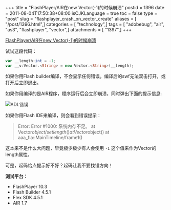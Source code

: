 +++
title = "FlashPlayer/AIR在new Vector(-1)的时候崩溃"
postid = 1396
date = 2011-08-04T17:50:38+08:00
isCJKLanguage = true
toc = false
type = "post"
slug = "flashplayer_crash_on_vector_create"
aliases = [ "/post/1396.html",]
categories = [ "technology",]
tags = [ "adobebug", "air", "as3", "flashplayer", "vector",]
attachments = [ "1397",]
+++


[FlashPlayer/AIR在new Vector(-1)的时候崩溃](https://blog.zengrong.net/post/1396.html)

试试这段代码：

``` actionscript
var __length:int = -1;
var __v:Vector.<String> = new Vector.<String>(__length);
```

如果你用Flash builder编译，不会显示任何错误。编译后的swf无法双击打开，或打开后立即退出。

如果你用编译的是AIR程序，程序运行后会立即崩溃，同时弹出下面的提示信息:

![ADL错误][51]

如果你用Flash IDE来编译，则会看到错误提示：

>Error: Error #1000: 系统内存不足。
>	at Vector$object/set length()
>	at Vector$object()
>	at aaa_fla::MainTimeline/frame1()

这本来不是什么大问题，毕竟极少极少有人会使用 `-1` 这个值来作为Vector的length属性。

可是，起码给点提示好不好？起码让我不要找错方向！

**测试平台：**

* FlashPlayer 10.3
* Flash Builder 4.5.1
* Flex SDK 4.5.1
* AIR 1.7

[51]: /uploads/2011/08/flashplayer_crash_vector.png
